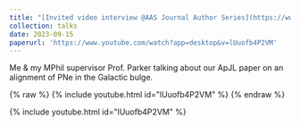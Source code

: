 ```yaml
---
title: "[Invited video interview @AAS Journal Author Series](https://www.youtube.com/watch?app=desktop&v=lUuofb4P2VM)"
collection: talks
date: 2023-09-15
paperurl: 'https://www.youtube.com/watch?app=desktop&v=lUuofb4P2VM'
---
```


Me & my MPhil supervisor Prof. Parker talking about our ApJL paper on an alignment of PNe in the Galactic bulge.

{% raw %} {% include youtube.html id="lUuofb4P2VM" %}
{% endraw %}

{% include youtube.html id="lUuofb4P2VM" %}
